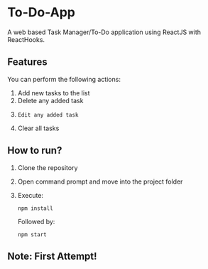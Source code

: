 

# To-Do-App

A web based Task Manager/To-Do application using ReactJS with ReactHooks.

## Features
You can perform the following actions:

 1.  Add new tasks to the list
 2.  Delete any added task
 3. 	Edit any added task
 4.	Clear all tasks 

## How to run?

	

 1. Clone the repository
 2. Open command prompt and move into the project folder
 3. Execute:
 
	`npm install`
	
	Followed by:
	
    `npm start`

## Note: First Attempt!